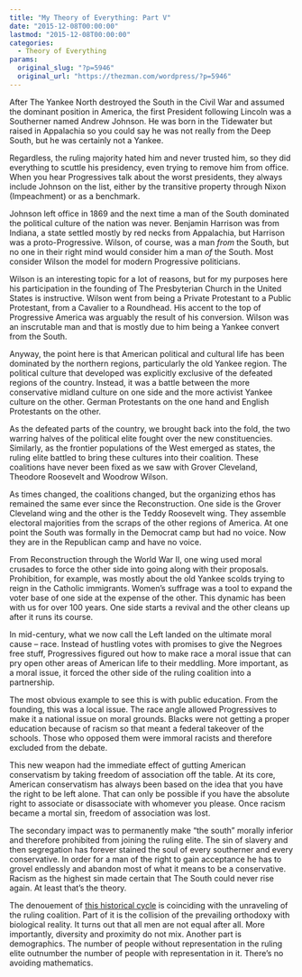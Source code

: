 ```yaml
---
title: "My Theory of Everything: Part V"
date: "2015-12-08T00:00:00"
lastmod: "2015-12-08T00:00:00"
categories:
  - Theory of Everything
params:
  original_slug: "?p=5946"
  original_url: "https://thezman.com/wordpress/?p=5946"
---
```


After The Yankee North destroyed the South in the Civil War and assumed
the dominant position in America, the first President following Lincoln
was a Southerner named Andrew Johnson. He was born in the Tidewater but
raised in Appalachia so you could say he was not really from the Deep
South, but he was certainly not a Yankee.

Regardless, the ruling majority hated him and never trusted him, so they
did everything to scuttle his presidency, even trying to remove him from
office. When you hear Progressives talk about the worst presidents, they
always include Johnson on the list, either by the transitive property
through Nixon (Impeachment) or as a benchmark.

Johnson left office in 1869 and the next time a man of the South
dominated the political culture of the nation was never. Benjamin
Harrison was from Indiana, a state settled mostly by red necks from
Appalachia, but Harrison was a proto-Progressive. Wilson, of course, was
a man *from* the South, but no one in their right mind would consider
him a man *of* the South. Most consider Wilson the model for modern
Progressive politicians.

Wilson is an interesting topic for a lot of reasons, but for my purposes
here his participation in the founding of The Presbyterian Church in the
United States is instructive. Wilson went from being a Private
Protestant to a Public Protestant, from a Cavalier to a Roundhead. His
accent to the top of Progressive America was arguably the result of his
conversion. Wilson was an inscrutable man and that is mostly due to him
being a Yankee convert from the South.

Anyway, the point here is that American political and cultural life has
been dominated by the northern regions, particularly the old Yankee
region. The political culture that developed was explicitly exclusive of
the defeated regions of the country. Instead, it was a battle between
the more conservative midland culture on one side and the more activist
Yankee culture on the other. German Protestants on the one hand and
English Protestants on the other.

As the defeated parts of the country, we brought back into the fold, the
two warring halves of the political elite fought over the new
constituencies. Similarly, as the frontier populations of the West
emerged as states, the ruling elite battled to bring these cultures into
their coalition. These coalitions have never been fixed as we saw with
Grover Cleveland, Theodore Roosevelt and Woodrow Wilson.

As times changed, the coalitions changed, but the organizing ethos has
remained the same ever since the Reconstruction. One side is the Grover
Cleveland wing and the other is the Teddy Roosevelt wing. They assemble
electoral majorities from the scraps of the other regions of America. At
one point the South was formally in the Democrat camp but had no voice.
Now they are in the Republican camp and have no voice.

From Reconstruction through the World War II, one wing used moral
crusades to force the other side into going along with their proposals.
Prohibition, for example, was mostly about the old Yankee scolds trying
to reign in the Catholic immigrants. Women’s suffrage was a tool to
expand the voter base of one side at the expense of the other. This
dynamic has been with us for over 100 years. One side starts a revival
and the other cleans up after it runs its course.

In mid-century, what we now call the Left landed on the ultimate moral
cause – race. Instead of hustling votes with promises to give the
Negroes free stuff, Progressives figured out how to make race a moral
issue that can pry open other areas of American life to their meddling.
More important, as a moral issue, it forced the other side of the ruling
coalition into a partnership.

The most obvious example to see this is with public education. From the
founding, this was a local issue. The race angle allowed Progressives to
make it a national issue on moral grounds. Blacks were not getting a
proper education because of racism so that meant a federal takeover of
the schools. Those who opposed them were immoral racists and therefore
excluded from the debate.

This new weapon had the immediate effect of gutting American
conservatism by taking freedom of association off the table. At its
core, American conservatism has always been based on the idea that you
have the right to be left alone. That can only be possible if you have
the absolute right to associate or disassociate with whomever you
please. Once racism became a mortal sin, freedom of association was
lost.

The secondary impact was to permanently make “the south” morally
inferior and therefore prohibited from joining the ruling elite. The sin
of slavery and then segregation has forever stained the soul of every
southerner and every conservative. In order for a man of the right to
gain acceptance he has to grovel endlessly and abandon most of what it
means to be a conservative. Racism as the highest sin made certain that
The South could never rise again. At least that’s the theory.

The denouement of [this historical
cycle](http://thezman.com/wordpress/?p=5907) is coinciding with the
unraveling of the ruling coalition. Part of it is the collision of the
prevailing orthodoxy with biological reality. It turns out that all men
are not equal after all. More importantly, diversity and proximity do
not mix. Another part is demographics. The number of people without
representation in the ruling elite outnumber the number of people with
representation in it. There’s no avoiding mathematics.
